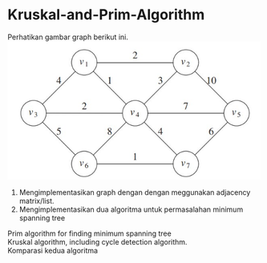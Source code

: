 # Kruskal-and-Prim-Algorithm

Perhatikan gambar graph berikut ini.
![soal](<./Graph%20(soal%20MST).jpg>) <br>

1. Mengimplementasikan graph dengan dengan meggunakan adjacency matrix/list.
2. Mengimplementasikan dua algoritma untuk permasalahan minimum spanning tree

Prim algorithm for finding minimum spanning tree <br>
Kruskal algorithm, including cycle detection algorithm. <br>
Komparasi kedua algoritma
